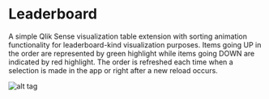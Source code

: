 # Leaderboard
A simple Qlik Sense visualization table extension with sorting animation functionality for leaderboard-kind visualization purposes.
Items going UP in the order are represented by green highlight while items going DOWN are indicated by red highlight.
The order is refreshed each time when a selection is made in the app or right after a new reload occurs.

![alt tag](http://g.recordit.co/IzWtpxnlX5.gif)


